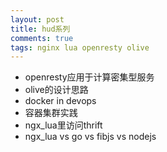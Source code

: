 ```yaml
---
layout: post
title: hud系列
comments: true
tags: nginx lua openresty olive
---
```

* openresty应用于计算密集型服务
* olive的设计思路
* docker in devops
* 容器集群实践
* ngx_lua里访问thrift
* ngx_lua vs go vs fibjs vs nodejs
